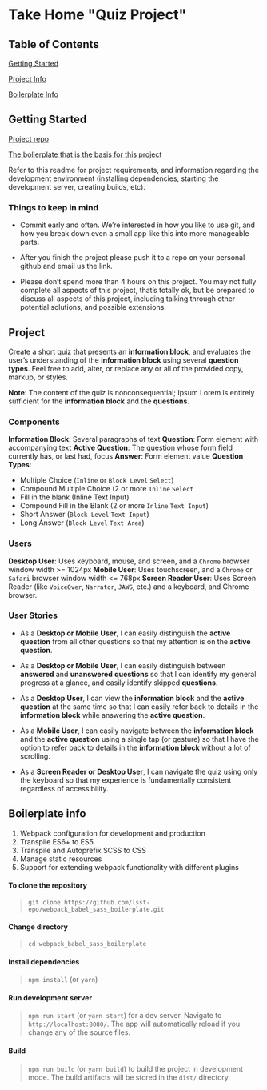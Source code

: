 # Take Home "Quiz Project"

## Table of Contents

[Getting Started](#getting-started)

[Project Info](#project)

[Boilerplate Info](#boilerplate-info)


## Getting Started

[Project repo](https://github.com/lsst-epo/quiz_project)

[The bolierplate that is the basis for this project](https://github.com/lsst-epo/webpack_babel_sass_boilerplate)

Refer to this readme for project requirements, and information regarding the development environment (installing dependencies, starting the development server, creating builds, etc).

### Things to keep in mind

* Commit early and often.  We’re interested in how you like to use git, and how you break down even a small app like this into more manageable parts.  

* After you finish the project please push it to a repo on your personal github and email us the link.

* Please don’t spend more than 4 hours on this project.  You may not fully complete all aspects of this project, that’s totally ok, but be prepared to discuss all aspects of this project, including talking through other potential solutions, and possible extensions.


## Project

Create a short quiz that presents an **information block**, and evaluates the user’s understanding of the **information block** using several **question types**.  Feel free to add, alter, or replace any or all of the provided copy, markup, or styles.

**Note**: The content of the quiz is nonconsequential; Ipsum Lorem is entirely sufficient for the **information block** and the **questions**.

### Components

**Information Block**: Several paragraphs of text
**Question**: Form element with accompanying text
**Active Question**: The question whose form field currently has, or last had, focus
**Answer**: Form element value
**Question Types**:
* Multiple Choice (`Inline` or `Block Level` `Select`)
* Compound Multiple Choice (2 or more `Inline` `Select`
* Fill in the blank (Inline Text Input)
* Compound Fill in the Blank (2 or more `Inline` `Text Input`)
* Short Answer (`Block Level` `Text Input`)
* Long Answer (`Block Level` `Text Area`)

### Users

**Desktop User**: Uses keyboard, mouse, and screen, and a `Chrome` browser window width >= 1024px
**Mobile User**: Uses touchscreen, and a `Chrome` or `Safari` browser window width <= 768px
**Screen Reader User**: Uses Screen Reader (like `VoiceOver`, `Narrator`, `JAWS`, etc.) and a keyboard, and Chrome browser.

### User Stories

* As a **Desktop or Mobile User**, I can easily distinguish the **active question** from all other questions so that my attention is on the **active question**.

* As a **Desktop or Mobile User**, I can easily distinguish between **answered** and **unanswered** **questions** so that I can identify my general progress at a glance, and easily identify skipped **questions**.

* As a **Desktop User**, I can view the **information block** and the **active question** at the same time so that I can easily refer back to details in the **information block** while answering the **active question**.

* As a **Mobile User**, I can easily navigate between the **information block** and the **active question** using a single tap (or gesture) so that I have the option to refer back to details in the **information block** without a lot of scrolling.

* As a **Screen Reader or Desktop User**, I can navigate the quiz using only the keyboard so that my experience is fundamentally consistent regardless of accessibility.


## Boilerplate info

 1. Webpack configuration for development and production
 2. Transpile ES6+ to ES5
 3. Transpile and Autoprefix SCSS to CSS
 4. Manage static resources
 5. Support for extending webpack functionality with different plugins

#### To clone the repository

> `git clone https://github.com/lsst-epo/webpack_babel_sass_boilerplate.git`

#### Change directory

> `cd webpack_babel_sass_boilerplate`

#### Install dependencies

> `npm install` (or `yarn`)

#### Run development server

> `npm run start` (or `yarn start`) for a dev server. Navigate to `http://localhost:8080/`. 
The app will automatically reload if you change any of the source files.

#### Build

> `npm run build` (or `yarn build`) to build the project in development mode. 
The build artifacts will be stored in the `dist/` directory.
